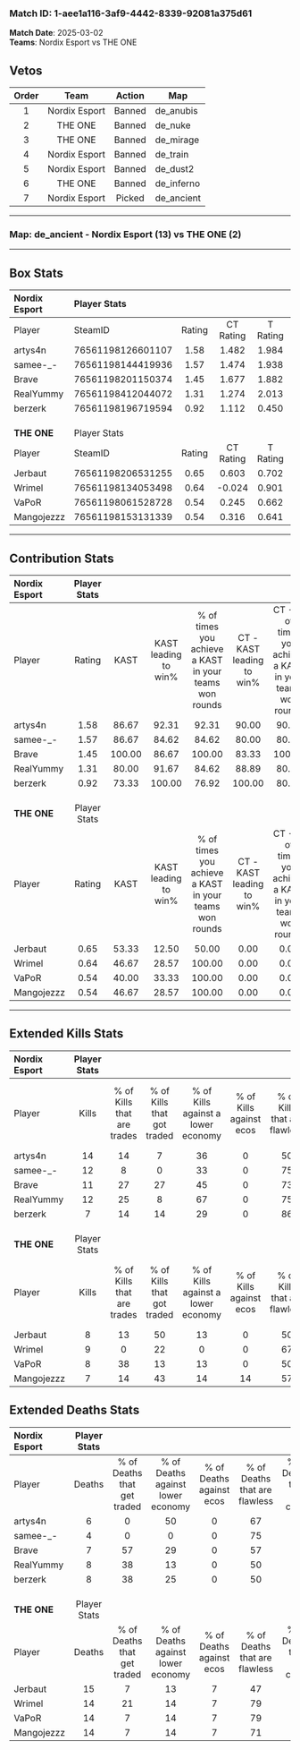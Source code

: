 ### Match ID: 1-aee1a116-3af9-4442-8339-92081a375d61  
**Match Date**: 2025-03-02  
**Teams**: Nordix Esport vs THE ONE  

## Vetos  

| Order | Team | Action | Map |
| :---: | :--: | :----: | --- |
| 1 | Nordix Esport | Banned | de_anubis |
| 2 | THE ONE | Banned | de_nuke |
| 3 | THE ONE | Banned | de_mirage |
| 4 | Nordix Esport | Banned | de_train |
| 5 | Nordix Esport | Banned | de_dust2 |
| 6 | THE ONE | Banned | de_inferno |
| 7 | Nordix Esport | Picked | de_ancient |

---  

### **Map**: de_ancient - Nordix Esport (13) vs THE ONE (2)  
---  

## Box Stats  

| **Nordix Esport** | Player Stats      |        |           |          |        |      |       |         |        |      |     |
| :- | :- | :-: | :-: | :-: | :-: | :-: | :-: | :-: | :-: | :-: | :-: |
| Player            | SteamID           | Rating | CT Rating | T Rating |  KAST  | ADR  | Kills | Assists | Deaths | K/D  | HS% |
| artys4n           | 76561198126601107 |  1.58  |   1.482   |  1.984   | 86.67  | 84.4 |  14   |    3    |   6    | 2.33 | 57  |
| samee-_-          | 76561198144419936 |  1.57  |   1.474   |  1.938   | 86.67  | 92.7 |  12   |    4    |   4    | 3.00 | 50  |
| Brave             | 76561198201150374 |  1.45  |   1.677   |  1.882   | 100.00 | 79.3 |  11   |    3    |   7    | 1.57 | 54  |
| RealYummy         | 76561198412044072 |  1.31  |   1.274   |  2.013   | 80.00  | 75.7 |  12   |    3    |   8    | 1.50 | 58  |
| berzerk           | 76561198196719594 |  0.92  |   1.112   |  0.450   | 73.33  | 58.0 |   7   |    3    |   8    | 0.88 | 57  |
|                   |                   |        |           |          |        |      |       |         |        |      |     |
|                   |                   |        |           |          |        |      |       |         |        |      |     |
|                   |                   |        |           |          |        |      |       |         |        |      |     |
| **THE ONE**       | Player Stats      |        |           |          |        |      |       |         |        |      |     |
| Player            | SteamID           | Rating | CT Rating | T Rating |  KAST  | ADR  | Kills | Assists | Deaths | K/D  | HS% |
| Jerbaut           | 76561198206531255 |  0.65  |   0.603   |  0.702   | 53.33  | 73.3 |   8   |    5    |   15   | 0.53 | 87  |
| Wrimel            | 76561198134053498 |  0.64  |  -0.024   |  0.901   | 46.67  | 67.1 |   9   |    1    |   14   | 0.64 | 44  |
| VaPoR             | 76561198061528728 |  0.54  |   0.245   |  0.662   | 40.00  | 64.5 |   8   |    3    |   14   | 0.57 | 62  |
| Mangojezzz        | 76561198153131339 |  0.54  |   0.316   |  0.641   | 46.67  | 66.5 |   7   |    3    |   14   | 0.50 | 85  |
---  

## Contribution Stats  

| **Nordix Esport** | Player Stats |        |                      |                                                        |                           |                                                             |                          |                                                            |
| :- | :-: | :-: | :-: | :-: | :-: | :-: | :-: | :-: |
| Player            |    Rating    |  KAST  | KAST leading to win% | % of times you achieve a KAST in your teams won rounds | CT - KAST leading to win% | CT - % of times you achieve a KAST in your teams won rounds | T - KAST leading to win% | T - % of times you achieve a KAST in your teams won rounds |
| artys4n           |     1.58     | 86.67  |        92.31         |                         92.31                          |           90.00           |                            90.00                            |          100.00          |                           100.00                           |
| samee-_-          |     1.57     | 86.67  |        84.62         |                         84.62                          |           80.00           |                            80.00                            |          100.00          |                           100.00                           |
| Brave             |     1.45     | 100.00 |        86.67         |                         100.00                         |           83.33           |                           100.00                            |          100.00          |                           100.00                           |
| RealYummy         |     1.31     | 80.00  |        91.67         |                         84.62                          |           88.89           |                            80.00                            |          100.00          |                           100.00                           |
| berzerk           |     0.92     | 73.33  |        100.00        |                         76.92                          |          100.00           |                            80.00                            |          100.00          |                           66.67                            |
|                   |              |        |                      |                                                        |                           |                                                             |                          |                                                            |
|                   |              |        |                      |                                                        |                           |                                                             |                          |                                                            |
|                   |              |        |                      |                                                        |                           |                                                             |                          |                                                            |
| **THE ONE**       | Player Stats |        |                      |                                                        |                           |                                                             |                          |                                                            |
| Player            |    Rating    |  KAST  | KAST leading to win% | % of times you achieve a KAST in your teams won rounds | CT - KAST leading to win% | CT - % of times you achieve a KAST in your teams won rounds | T - KAST leading to win% | T - % of times you achieve a KAST in your teams won rounds |
| Jerbaut           |     0.65     | 53.33  |        12.50         |                         50.00                          |           0.00            |                            0.00                             |          16.67           |                           50.00                            |
| Wrimel            |     0.64     | 46.67  |        28.57         |                         100.00                         |           0.00            |                            0.00                             |          33.33           |                           100.00                           |
| VaPoR             |     0.54     | 40.00  |        33.33         |                         100.00                         |           0.00            |                            0.00                             |          40.00           |                           100.00                           |
| Mangojezzz        |     0.54     | 46.67  |        28.57         |                         100.00                         |           0.00            |                            0.00                             |          33.33           |                           100.00                           |
---  

## Extended Kills Stats  

| **Nordix Esport** | Player Stats |                            |                            |                                    |                         |                              |                                 |                                       |                    |           |
| :- | :-: | :-: | :-: | :-: | :-: | :-: | :-: | :-: | :-: | :-: |
| Player            |    Kills     | % of Kills that are trades | % of Kills that got traded | % of Kills against a lower economy | % of Kills against ecos | % of Kills that are flawless | % of Kills that are close duels | % of Kills that are assisted by flash | Pistol Round Kills | AWP Kills |
| artys4n           |      14      |             14             |             7              |                 36                 |            0            |              50              |                0                |                   0                   |         1          |     0     |
| samee-_-          |      12      |             8              |             0              |                 33                 |            0            |              75              |                0                |                   8                   |         2          |     0     |
| Brave             |      11      |             27             |             27             |                 45                 |            0            |              73              |               18                |                   0                   |         1          |     0     |
| RealYummy         |      12      |             25             |             8              |                 67                 |            0            |              75              |                8                |                   0                   |         1          |     0     |
| berzerk           |      7       |             14             |             14             |                 29                 |            0            |              86              |               14                |                   0                   |         3          |     1     |
|                   |              |                            |                            |                                    |                         |                              |                                 |                                       |                    |           |
|                   |              |                            |                            |                                    |                         |                              |                                 |                                       |                    |           |
|                   |              |                            |                            |                                    |                         |                              |                                 |                                       |                    |           |
| **THE ONE**       | Player Stats |                            |                            |                                    |                         |                              |                                 |                                       |                    |           |
| Player            |    Kills     | % of Kills that are trades | % of Kills that got traded | % of Kills against a lower economy | % of Kills against ecos | % of Kills that are flawless | % of Kills that are close duels | % of Kills that are assisted by flash | Pistol Round Kills | AWP Kills |
| Jerbaut           |      8       |             13             |             50             |                 13                 |            0            |              50              |                0                |                   0                   |         4          |     0     |
| Wrimel            |      9       |             0              |             22             |                 0                  |            0            |              67              |               22                |                  11                   |         0          |     0     |
| VaPoR             |      8       |             38             |             13             |                 13                 |            0            |              50              |                0                |                  13                   |         2          |     3     |
| Mangojezzz        |      7       |             14             |             43             |                 14                 |           14            |              57              |                0                |                  14                   |         0          |     0     |
## Extended Deaths Stats  

| **Nordix Esport** | Player Stats |                             |                                   |                          |                               |                            |                           |               |
| :- | :-: | :-: | :-: | :-: | :-: | :-: | :-: | :-: |
| Player            |    Deaths    | % of Deaths that get traded | % of Deaths against lower economy | % of Deaths against ecos | % of Deaths that are flawless | % of Deaths that are close | % of Deaths while blinded | Deaths to AWP |
| artys4n           |      6       |              0              |                50                 |            0             |              67               |             17             |             0             |       0       |
| samee-_-          |      4       |              0              |                 0                 |            0             |              75               |             0              |            25             |       1       |
| Brave             |      7       |             57              |                29                 |            0             |              57               |             14             |            14             |       1       |
| RealYummy         |      8       |             38              |                13                 |            0             |              50               |             0              |            13             |       0       |
| berzerk           |      8       |             38              |                25                 |            0             |              50               |             0              |             0             |       1       |
|                   |              |                             |                                   |                          |                               |                            |                           |               |
|                   |              |                             |                                   |                          |                               |                            |                           |               |
|                   |              |                             |                                   |                          |                               |                            |                           |               |
| **THE ONE**       | Player Stats |                             |                                   |                          |                               |                            |                           |               |
| Player            |    Deaths    | % of Deaths that get traded | % of Deaths against lower economy | % of Deaths against ecos | % of Deaths that are flawless | % of Deaths that are close | % of Deaths while blinded | Deaths to AWP |
| Jerbaut           |      15      |              7              |                13                 |            7             |              47               |             0              |             7             |       0       |
| Wrimel            |      14      |             21              |                14                 |            7             |              79               |             7              |             0             |       0       |
| VaPoR             |      14      |              7              |                14                 |            7             |              79               |             7              |             0             |       1       |
| Mangojezzz        |      14      |              7              |                14                 |            7             |              71               |             14             |             0             |       0       |
